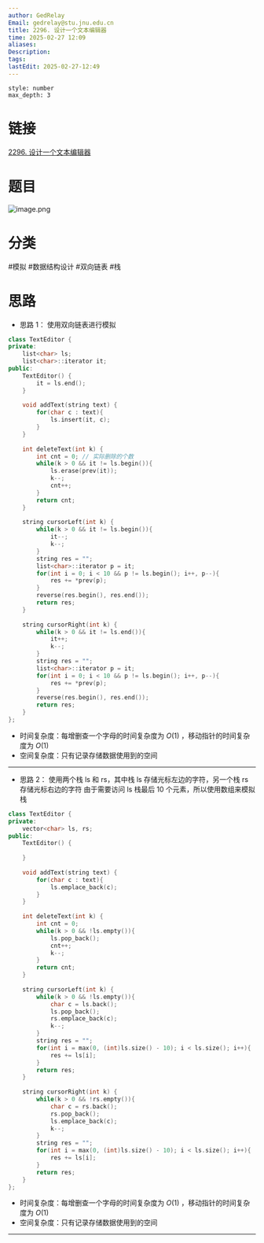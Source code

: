 ```yaml
---
author: GedRelay
Email: gedrelay@stu.jnu.edu.cn
title: 2296. 设计一个文本编辑器
time: 2025-02-27 12:09
aliases: 
Description: 
tags: 
lastEdit: 2025-02-27-12:49
---
```


```toc
style: number
max_depth: 3
```

# 链接
[2296. 设计一个文本编辑器](https://leetcode.cn/problems/design-a-text-editor/) 

# 题目
![image.png](https://ged-pic-bed.oss-cn-guangzhou.aliyuncs.com/img/202502271210309.png)


# 分类
#模拟 #数据结构设计 #双向链表 #栈 

# 思路
- 思路 1：
使用双向链表进行模拟

```cpp
class TextEditor {
private:
    list<char> ls;
    list<char>::iterator it;
public:
    TextEditor() {
        it = ls.end();
    }
    
    void addText(string text) {
        for(char c : text){
            ls.insert(it, c);
        }
    }
    
    int deleteText(int k) {
        int cnt = 0; // 实际删除的个数
        while(k > 0 && it != ls.begin()){
            ls.erase(prev(it));
            k--;
            cnt++;
        }
        return cnt;
    }
    
    string cursorLeft(int k) {
        while(k > 0 && it != ls.begin()){
            it--;
            k--;
        }
        string res = "";
        list<char>::iterator p = it;
        for(int i = 0; i < 10 && p != ls.begin(); i++, p--){
            res += *prev(p);
        }
        reverse(res.begin(), res.end());
        return res;
    }
    
    string cursorRight(int k) {
        while(k > 0 && it != ls.end()){
            it++;
            k--;
        }
        string res = "";
        list<char>::iterator p = it;
        for(int i = 0; i < 10 && p != ls.begin(); i++, p--){
            res += *prev(p);
        }
        reverse(res.begin(), res.end());
        return res;
    }
};
```


- 时间复杂度：每增删查一个字母的时间复杂度为 ${O\left( 1 \right)  }$ ，移动指针的时间复杂度为 ${O\left( 1 \right)  }$ 
- 空间复杂度：只有记录存储数据使用到的空间


---

- 思路 2：
使用两个栈 ls 和 rs，其中栈 ls 存储光标左边的字符，另一个栈 rs 存储光标右边的字符
由于需要访问 ls 栈最后 10 个元素，所以使用数组来模拟栈

```cpp
class TextEditor {
private:
    vector<char> ls, rs;
public:
    TextEditor() {
        
    }
    
    void addText(string text) {
        for(char c : text){
            ls.emplace_back(c);
        }
    }
    
    int deleteText(int k) {
        int cnt = 0;
        while(k > 0 && !ls.empty()){
            ls.pop_back();
            cnt++;
            k--;
        }
        return cnt;
    }
    
    string cursorLeft(int k) {
        while(k > 0 && !ls.empty()){
            char c = ls.back();
            ls.pop_back();
            rs.emplace_back(c);
            k--;
        }
        string res = "";
        for(int i = max(0, (int)ls.size() - 10); i < ls.size(); i++){
            res += ls[i];
        }
        return res;
    }
    
    string cursorRight(int k) {
        while(k > 0 && !rs.empty()){
            char c = rs.back();
            rs.pop_back();
            ls.emplace_back(c);
            k--;
        }
        string res = "";
        for(int i = max(0, (int)ls.size() - 10); i < ls.size(); i++){
            res += ls[i];
        }
        return res;
    }
};
```


- 时间复杂度：每增删查一个字母的时间复杂度为 ${O\left( 1 \right)  }$ ，移动指针的时间复杂度为 ${O\left( 1 \right)  }$ 
- 空间复杂度：只有记录存储数据使用到的空间


---
